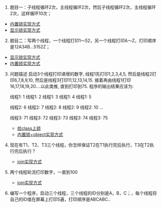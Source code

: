 1. 题目一：子线程循环2次，主线程循环2次，然后子线程循环2次，主线程循环2次，这样循环10次；
- [内置锁实现方式](src/main/java/com/javaniuniu/juc/loop/output/subject1/T1.java)
- [显示锁实现方式](src/main/java/com/javaniuniu/juc/loop/output/subject1/T2.java)
2. 题目二：写两个线程，一个线程打印1～52，另一个线程打印A～Z，打印顺序是12A34B...5152Z；
- [显示锁实现方式](src/main/java/com/javaniuniu/juc/loop/output/subject2/D1.java)
- [内置锁实现方式](src/main/java/com/javaniuniu/juc/loop/output/subject2/Demo1.java)
3. 问题描述 
   启动3个线程打印递增的数字, 线程1先打印1,2,3,4,5, 然后是线程2打印6,7,8,9,10, 然后是线程3打印11,12,13,14,15. 接着再由线程1打印16,17,18,19,20….以此类推, 直到打印到75. 程序的输出结果应该为:
   
   线程1: 1 
   线程1: 2 
   线程1: 3 
   线程1: 4 
   线程1: 5
   
   线程2: 6 
   线程2: 7 
   线程2: 8 
   线程2: 9 
   线程2: 10 
   …
   
   线程3: 71 
   线程3: 72 
   线程3: 73 
   线程3: 74 
   线程3: 75
   - [给class上锁](src/main/java/com/javaniuniu/juc/loop/output/subject3/T1.java)
   - [内置锁+object实现方式](src/main/java/com/javaniuniu/juc/loop/output/subject3/T2.java)
4. 现在有T1、T2、T3三个线程，你怎样保证T2在T1执行完后执行，T3在T2执行完后执行？
    - [join实现方式](src/main/java/com/javaniuniu/juc/loop/output/subject4/T1_join.java)
5. 两个线程轮流打印数字，一直到100
    - [join实现方式](src/main/java/com/javaniuniu/juc/loop/output/subject5/T1.java)
6. 编写一个程序，启动三个线程，三个线程的ID分别是A，B，C；，每个线程将自己的ID值在屏幕上打印5遍，打印顺序是ABCABC..